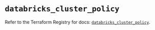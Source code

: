 # `databricks_cluster_policy`

Refer to the Terraform Registry for docs: [`databricks_cluster_policy`](https://registry.terraform.io/providers/databricks/databricks/1.86.0/docs/resources/cluster_policy).
